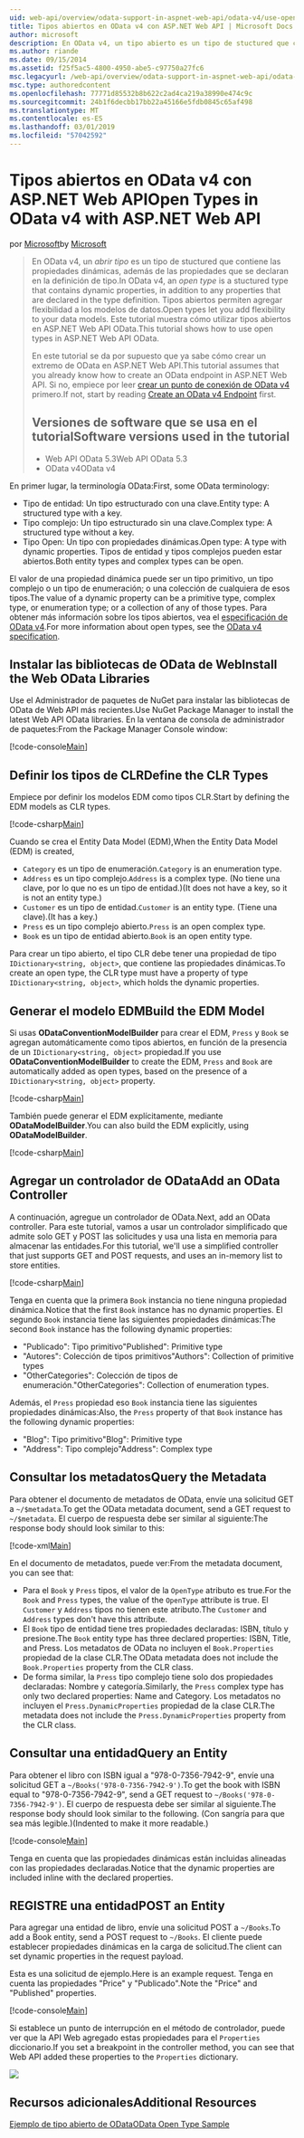 ```yaml
---
uid: web-api/overview/odata-support-in-aspnet-web-api/odata-v4/use-open-types-in-odata-v4
title: Tipos abiertos en OData v4 con ASP.NET Web API | Microsoft Docs
author: microsoft
description: En OData v4, un tipo abierto es un tipo de stuctured que contiene las propiedades dinámicas, además de las propiedades que se declaran en la definición de tipo. Abrir...
ms.author: riande
ms.date: 09/15/2014
ms.assetid: f25f5ac5-4800-4950-abe5-c97750a27fc6
msc.legacyurl: /web-api/overview/odata-support-in-aspnet-web-api/odata-v4/use-open-types-in-odata-v4
msc.type: authoredcontent
ms.openlocfilehash: 77771d85532b8b622c2ad4ca219a38990e474c9c
ms.sourcegitcommit: 24b1f6decbb17bb22a45166e5fdb0845c65af498
ms.translationtype: MT
ms.contentlocale: es-ES
ms.lasthandoff: 03/01/2019
ms.locfileid: "57042592"
---
```

<a name="open-types-in-odata-v4-with-aspnet-web-api"></a><span data-ttu-id="ae141-104">Tipos abiertos en OData v4 con ASP.NET Web API</span><span class="sxs-lookup"><span data-stu-id="ae141-104">Open Types in OData v4 with ASP.NET Web API</span></span>
====================
<span data-ttu-id="ae141-105">por [Microsoft](https://github.com/microsoft)</span><span class="sxs-lookup"><span data-stu-id="ae141-105">by [Microsoft](https://github.com/microsoft)</span></span>

> <span data-ttu-id="ae141-106">En OData v4, un *abrir tipo* es un tipo de stuctured que contiene las propiedades dinámicas, además de las propiedades que se declaran en la definición de tipo.</span><span class="sxs-lookup"><span data-stu-id="ae141-106">In OData v4, an *open type* is a stuctured type that contains dynamic properties, in addition to any properties that are declared in the type definition.</span></span> <span data-ttu-id="ae141-107">Tipos abiertos permiten agregar flexibilidad a los modelos de datos.</span><span class="sxs-lookup"><span data-stu-id="ae141-107">Open types let you add flexibility to your data models.</span></span> <span data-ttu-id="ae141-108">Este tutorial muestra cómo utilizar tipos abiertos en ASP.NET Web API OData.</span><span class="sxs-lookup"><span data-stu-id="ae141-108">This tutorial shows how to use open types in ASP.NET Web API OData.</span></span>
> 
> <span data-ttu-id="ae141-109">En este tutorial se da por supuesto que ya sabe cómo crear un extremo de OData en ASP.NET Web API.</span><span class="sxs-lookup"><span data-stu-id="ae141-109">This tutorial assumes that you already know how to create an OData endpoint in ASP.NET Web API.</span></span> <span data-ttu-id="ae141-110">Si no, empiece por leer [crear un punto de conexión de OData v4](create-an-odata-v4-endpoint.md) primero.</span><span class="sxs-lookup"><span data-stu-id="ae141-110">If not, start by reading [Create an OData v4 Endpoint](create-an-odata-v4-endpoint.md) first.</span></span>
> 
> ## <a name="software-versions-used-in-the-tutorial"></a><span data-ttu-id="ae141-111">Versiones de software que se usa en el tutorial</span><span class="sxs-lookup"><span data-stu-id="ae141-111">Software versions used in the tutorial</span></span>
> 
> 
> - <span data-ttu-id="ae141-112">Web API OData 5.3</span><span class="sxs-lookup"><span data-stu-id="ae141-112">Web API OData 5.3</span></span>
> - <span data-ttu-id="ae141-113">OData v4</span><span class="sxs-lookup"><span data-stu-id="ae141-113">OData v4</span></span>


<span data-ttu-id="ae141-114">En primer lugar, la terminología OData:</span><span class="sxs-lookup"><span data-stu-id="ae141-114">First, some OData terminology:</span></span>

- <span data-ttu-id="ae141-115">Tipo de entidad: Un tipo estructurado con una clave.</span><span class="sxs-lookup"><span data-stu-id="ae141-115">Entity type: A structured type with a key.</span></span>
- <span data-ttu-id="ae141-116">Tipo complejo: Un tipo estructurado sin una clave.</span><span class="sxs-lookup"><span data-stu-id="ae141-116">Complex type: A structured type without a key.</span></span>
- <span data-ttu-id="ae141-117">Tipo Open: Un tipo con propiedades dinámicas.</span><span class="sxs-lookup"><span data-stu-id="ae141-117">Open type: A type with dynamic properties.</span></span> <span data-ttu-id="ae141-118">Tipos de entidad y tipos complejos pueden estar abiertos.</span><span class="sxs-lookup"><span data-stu-id="ae141-118">Both entity types and complex types can be open.</span></span>

<span data-ttu-id="ae141-119">El valor de una propiedad dinámica puede ser un tipo primitivo, un tipo complejo o un tipo de enumeración; o una colección de cualquiera de esos tipos.</span><span class="sxs-lookup"><span data-stu-id="ae141-119">The value of a dynamic property can be a primitive type, complex type, or enumeration type; or a collection of any of those types.</span></span> <span data-ttu-id="ae141-120">Para obtener más información sobre los tipos abiertos, vea el [especificación de OData v4](http://www.odata.org/documentation/odata-version-4-0/).</span><span class="sxs-lookup"><span data-stu-id="ae141-120">For more information about open types, see the [OData v4 specification](http://www.odata.org/documentation/odata-version-4-0/).</span></span>

## <a name="install-the-web-odata-libraries"></a><span data-ttu-id="ae141-121">Instalar las bibliotecas de OData de Web</span><span class="sxs-lookup"><span data-stu-id="ae141-121">Install the Web OData Libraries</span></span>

<span data-ttu-id="ae141-122">Use el Administrador de paquetes de NuGet para instalar las bibliotecas de OData de Web API más recientes.</span><span class="sxs-lookup"><span data-stu-id="ae141-122">Use NuGet Package Manager to install the latest Web API OData libraries.</span></span> <span data-ttu-id="ae141-123">En la ventana de consola de administrador de paquetes:</span><span class="sxs-lookup"><span data-stu-id="ae141-123">From the Package Manager Console window:</span></span>

[!code-console[Main](use-open-types-in-odata-v4/samples/sample1.cmd)]

## <a name="define-the-clr-types"></a><span data-ttu-id="ae141-124">Definir los tipos de CLR</span><span class="sxs-lookup"><span data-stu-id="ae141-124">Define the CLR Types</span></span>

<span data-ttu-id="ae141-125">Empiece por definir los modelos EDM como tipos CLR.</span><span class="sxs-lookup"><span data-stu-id="ae141-125">Start by defining the EDM models as CLR types.</span></span>

[!code-csharp[Main](use-open-types-in-odata-v4/samples/sample2.cs)]

<span data-ttu-id="ae141-126">Cuando se crea el Entity Data Model (EDM),</span><span class="sxs-lookup"><span data-stu-id="ae141-126">When the Entity Data Model (EDM) is created,</span></span>

- <span data-ttu-id="ae141-127">`Category` es un tipo de enumeración.</span><span class="sxs-lookup"><span data-stu-id="ae141-127">`Category` is an enumeration type.</span></span>
- <span data-ttu-id="ae141-128">`Address` es un tipo complejo.</span><span class="sxs-lookup"><span data-stu-id="ae141-128">`Address` is a complex type.</span></span> <span data-ttu-id="ae141-129">(No tiene una clave, por lo que no es un tipo de entidad.)</span><span class="sxs-lookup"><span data-stu-id="ae141-129">(It does not have a key, so it is not an entity type.)</span></span>
- <span data-ttu-id="ae141-130">`Customer` es un tipo de entidad.</span><span class="sxs-lookup"><span data-stu-id="ae141-130">`Customer` is an entity type.</span></span> <span data-ttu-id="ae141-131">(Tiene una clave).</span><span class="sxs-lookup"><span data-stu-id="ae141-131">(It has a key.)</span></span>
- <span data-ttu-id="ae141-132">`Press` es un tipo complejo abierto.</span><span class="sxs-lookup"><span data-stu-id="ae141-132">`Press` is an open complex type.</span></span>
- <span data-ttu-id="ae141-133">`Book` es un tipo de entidad abierto.</span><span class="sxs-lookup"><span data-stu-id="ae141-133">`Book` is an open entity type.</span></span>

<span data-ttu-id="ae141-134">Para crear un tipo abierto, el tipo CLR debe tener una propiedad de tipo `IDictionary<string, object>`, que contiene las propiedades dinámicas.</span><span class="sxs-lookup"><span data-stu-id="ae141-134">To create an open type, the CLR type must have a property of type `IDictionary<string, object>`, which holds the dynamic properties.</span></span>

## <a name="build-the-edm-model"></a><span data-ttu-id="ae141-135">Generar el modelo EDM</span><span class="sxs-lookup"><span data-stu-id="ae141-135">Build the EDM Model</span></span>

<span data-ttu-id="ae141-136">Si usas **ODataConventionModelBuilder** para crear el EDM, `Press` y `Book` se agregan automáticamente como tipos abiertos, en función de la presencia de un `IDictionary<string, object>` propiedad.</span><span class="sxs-lookup"><span data-stu-id="ae141-136">If you use **ODataConventionModelBuilder** to create the EDM, `Press` and `Book` are automatically added as open types, based on the presence of a `IDictionary<string, object>` property.</span></span>

[!code-csharp[Main](use-open-types-in-odata-v4/samples/sample3.cs)]

<span data-ttu-id="ae141-137">También puede generar el EDM explícitamente, mediante **ODataModelBuilder**.</span><span class="sxs-lookup"><span data-stu-id="ae141-137">You can also build the EDM explicitly, using **ODataModelBuilder**.</span></span>

[!code-csharp[Main](use-open-types-in-odata-v4/samples/sample4.cs)]

## <a name="add-an-odata-controller"></a><span data-ttu-id="ae141-138">Agregar un controlador de OData</span><span class="sxs-lookup"><span data-stu-id="ae141-138">Add an OData Controller</span></span>

<span data-ttu-id="ae141-139">A continuación, agregue un controlador de OData.</span><span class="sxs-lookup"><span data-stu-id="ae141-139">Next, add an OData controller.</span></span> <span data-ttu-id="ae141-140">Para este tutorial, vamos a usar un controlador simplificado que admite solo GET y POST las solicitudes y usa una lista en memoria para almacenar las entidades.</span><span class="sxs-lookup"><span data-stu-id="ae141-140">For this tutorial, we'll use a simplified controller that just supports GET and POST requests, and uses an in-memory list to store entities.</span></span>

[!code-csharp[Main](use-open-types-in-odata-v4/samples/sample5.cs)]

<span data-ttu-id="ae141-141">Tenga en cuenta que la primera `Book` instancia no tiene ninguna propiedad dinámica.</span><span class="sxs-lookup"><span data-stu-id="ae141-141">Notice that the first `Book` instance has no dynamic properties.</span></span> <span data-ttu-id="ae141-142">El segundo `Book` instancia tiene las siguientes propiedades dinámicas:</span><span class="sxs-lookup"><span data-stu-id="ae141-142">The second `Book` instance has the following dynamic properties:</span></span>

- <span data-ttu-id="ae141-143">"Publicado": Tipo primitivo</span><span class="sxs-lookup"><span data-stu-id="ae141-143">"Published": Primitive type</span></span>
- <span data-ttu-id="ae141-144">"Autores": Colección de tipos primitivos</span><span class="sxs-lookup"><span data-stu-id="ae141-144">"Authors": Collection of primitive types</span></span>
- <span data-ttu-id="ae141-145">"OtherCategories": Colección de tipos de enumeración.</span><span class="sxs-lookup"><span data-stu-id="ae141-145">"OtherCategories": Collection of enumeration types.</span></span>

<span data-ttu-id="ae141-146">Además, el `Press` propiedad eso `Book` instancia tiene las siguientes propiedades dinámicas:</span><span class="sxs-lookup"><span data-stu-id="ae141-146">Also, the `Press` property of that `Book` instance has the following dynamic properties:</span></span>

- <span data-ttu-id="ae141-147">"Blog": Tipo primitivo</span><span class="sxs-lookup"><span data-stu-id="ae141-147">"Blog": Primitive type</span></span>
- <span data-ttu-id="ae141-148">"Address": Tipo complejo</span><span class="sxs-lookup"><span data-stu-id="ae141-148">"Address": Complex type</span></span>

## <a name="query-the-metadata"></a><span data-ttu-id="ae141-149">Consultar los metadatos</span><span class="sxs-lookup"><span data-stu-id="ae141-149">Query the Metadata</span></span>

<span data-ttu-id="ae141-150">Para obtener el documento de metadatos de OData, envíe una solicitud GET a `~/$metadata`.</span><span class="sxs-lookup"><span data-stu-id="ae141-150">To get the OData metadata document, send a GET request to `~/$metadata`.</span></span> <span data-ttu-id="ae141-151">El cuerpo de respuesta debe ser similar al siguiente:</span><span class="sxs-lookup"><span data-stu-id="ae141-151">The response body should look similar to this:</span></span>

[!code-xml[Main](use-open-types-in-odata-v4/samples/sample6.xml?highlight=5,21)]

<span data-ttu-id="ae141-152">En el documento de metadatos, puede ver:</span><span class="sxs-lookup"><span data-stu-id="ae141-152">From the metadata document, you can see that:</span></span>

- <span data-ttu-id="ae141-153">Para el `Book` y `Press` tipos, el valor de la `OpenType` atributo es true.</span><span class="sxs-lookup"><span data-stu-id="ae141-153">For the `Book` and `Press` types, the value of the `OpenType` attribute is true.</span></span> <span data-ttu-id="ae141-154">El `Customer` y `Address` tipos no tienen este atributo.</span><span class="sxs-lookup"><span data-stu-id="ae141-154">The `Customer` and `Address` types don't have this attribute.</span></span>
- <span data-ttu-id="ae141-155">El `Book` tipo de entidad tiene tres propiedades declaradas: ISBN, título y presione.</span><span class="sxs-lookup"><span data-stu-id="ae141-155">The `Book` entity type has three declared properties: ISBN, Title, and Press.</span></span> <span data-ttu-id="ae141-156">Los metadatos de OData no incluyen el `Book.Properties` propiedad de la clase CLR.</span><span class="sxs-lookup"><span data-stu-id="ae141-156">The OData metadata does not include the `Book.Properties` property from the CLR class.</span></span>
- <span data-ttu-id="ae141-157">De forma similar, la `Press` tipo complejo tiene solo dos propiedades declaradas: Nombre y categoría.</span><span class="sxs-lookup"><span data-stu-id="ae141-157">Similarly, the `Press` complex type has only two declared properties: Name and Category.</span></span> <span data-ttu-id="ae141-158">Los metadatos no incluyen el `Press.DynamicProperties` propiedad de la clase CLR.</span><span class="sxs-lookup"><span data-stu-id="ae141-158">The metadata does not include the `Press.DynamicProperties` property from the CLR class.</span></span>

## <a name="query-an-entity"></a><span data-ttu-id="ae141-159">Consultar una entidad</span><span class="sxs-lookup"><span data-stu-id="ae141-159">Query an Entity</span></span>

<span data-ttu-id="ae141-160">Para obtener el libro con ISBN igual a "978-0-7356-7942-9", envíe una solicitud GET a `~/Books('978-0-7356-7942-9')`.</span><span class="sxs-lookup"><span data-stu-id="ae141-160">To get the book with ISBN equal to "978-0-7356-7942-9", send a GET request to `~/Books('978-0-7356-7942-9')`.</span></span> <span data-ttu-id="ae141-161">El cuerpo de respuesta debe ser similar al siguiente.</span><span class="sxs-lookup"><span data-stu-id="ae141-161">The response body should look similar to the following.</span></span> <span data-ttu-id="ae141-162">(Con sangría para que sea más legible.)</span><span class="sxs-lookup"><span data-stu-id="ae141-162">(Indented to make it more readable.)</span></span>

[!code-console[Main](use-open-types-in-odata-v4/samples/sample7.cmd?highlight=8-13,15-23)]

<span data-ttu-id="ae141-163">Tenga en cuenta que las propiedades dinámicas están incluidas alineadas con las propiedades declaradas.</span><span class="sxs-lookup"><span data-stu-id="ae141-163">Notice that the dynamic properties are included inline with the declared properties.</span></span>

## <a name="post-an-entity"></a><span data-ttu-id="ae141-164">REGISTRE una entidad</span><span class="sxs-lookup"><span data-stu-id="ae141-164">POST an Entity</span></span>

<span data-ttu-id="ae141-165">Para agregar una entidad de libro, envíe una solicitud POST a `~/Books`.</span><span class="sxs-lookup"><span data-stu-id="ae141-165">To add a Book entity, send a POST request to `~/Books`.</span></span> <span data-ttu-id="ae141-166">El cliente puede establecer propiedades dinámicas en la carga de solicitud.</span><span class="sxs-lookup"><span data-stu-id="ae141-166">The client can set dynamic properties in the request payload.</span></span>

<span data-ttu-id="ae141-167">Esta es una solicitud de ejemplo.</span><span class="sxs-lookup"><span data-stu-id="ae141-167">Here is an example request.</span></span> <span data-ttu-id="ae141-168">Tenga en cuenta las propiedades "Price" y "Publicado".</span><span class="sxs-lookup"><span data-stu-id="ae141-168">Note the "Price" and "Published" properties.</span></span>

[!code-console[Main](use-open-types-in-odata-v4/samples/sample8.cmd?highlight=10)]

<span data-ttu-id="ae141-169">Si establece un punto de interrupción en el método de controlador, puede ver que la API Web agregado estas propiedades para el `Properties` diccionario.</span><span class="sxs-lookup"><span data-stu-id="ae141-169">If you set a breakpoint in the controller method, you can see that Web API added these properties to the `Properties` dictionary.</span></span>

![](use-open-types-in-odata-v4/_static/image1.png)

## <a name="additional-resources"></a><span data-ttu-id="ae141-170">Recursos adicionales</span><span class="sxs-lookup"><span data-stu-id="ae141-170">Additional Resources</span></span>

[<span data-ttu-id="ae141-171">Ejemplo de tipo abierto de OData</span><span class="sxs-lookup"><span data-stu-id="ae141-171">OData Open Type Sample</span></span>](http://aspnet.codeplex.com/sourcecontrol/latest#Samples/WebApi/OData/v4/ODataOpenTypeSample/ReadMe.txt)
